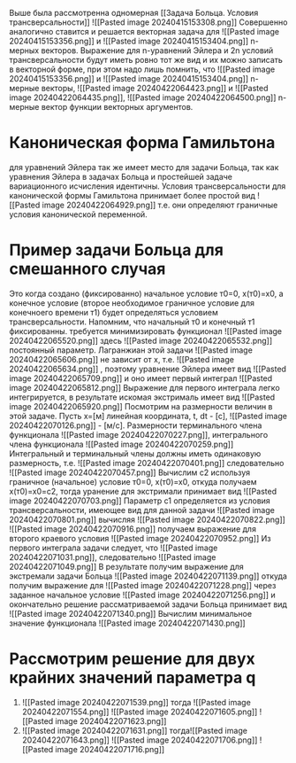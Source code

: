 Выше была рассмотренна одномерная [[Задача Больца. Условия трансверсальности]] ![[Pasted image 20240415153308.png]] Совершенно аналогично ставится и решается векторная задача для ![[Pasted image 20240415153356.png]] и ![[Pasted image 20240415153404.png]] n-мерных векторов. Выражение для n-уравнений Эйлера и 2n условий трансверсальности будут иметь ровно тот же вид и их можно записать в векторной форме,  при этом надо лишь помнить, что ![[Pasted image 20240415153356.png]] и ![[Pasted image 20240415153404.png]]  n-мерные векторы, ![[Pasted image 20240422064423.png]] и ![[Pasted image 20240422064435.png]], ![[Pasted image 20240422064500.png]] n-мерные вектор функции векторных аргументов.

# Каноническая форма Гамильтона
для уравнений Эйлера так же имеет место для задачи Больца, так как уравнения Эйлера в задачах Больца и простейшей задаче вариационного исчисления идентичны. Условия трансверсальности для канонической формы Гамильтона принимает более простой вид
![[Pasted image 20240422064929.png]]
т.е. они определяют граничные условия канонической переменной.

# Пример задачи Больца для смешанного случая
Это когда создано (фиксированно) начальное условие т0=0, х(т0)=х0, а конечное условие (второе необходимое граничное условие для конечноего времени т1) будет определяться условием трансверсальности. Напомним, что начальный т0 и конечный т1 фиксированны.
требуется минимизировать функционал 
![[Pasted image 20240422065520.png]]
здесь ![[Pasted image 20240422065532.png]] постоянный параметр.
Лагранжиан этой задачи
![[Pasted image 20240422065606.png]]
не зависит от х, т.е. ![[Pasted image 20240422065634.png]] , поэтому уравнение Эйлера имеет вид
![[Pasted image 20240422065709.png]]
и оно имеет первый интеграл 
![[Pasted image 20240422065812.png]]
Выражение для первого интеграла легко интегрируется, в результате искомая экстрималь имеет вид
![[Pasted image 20240422065920.png]]
Посмотрим на размерности величин в этой задаче. Пусть х=[м] линейная координата, t, dt - [c], ![[Pasted image 20240422070126.png]] - [м/с]. Размерности терминального члена функционала ![[Pasted image 20240422070227.png]], интегрального члена функционала ![[Pasted image 20240422070259.png]]
Интегральный и терминальный члены должны иметь одинаковую размерность, т.е. ![[Pasted image 20240422070401.png]] следовательно ![[Pasted image 20240422070457.png]]
Вычислим с2 используя граничное (начальное) условие 
т0=0, х(т0)=х0, откуда получаем х(т0)=х0=с2, тогда уранение для экстримали принимает вид ![[Pasted image 20240422070703.png]]
Параметр с1 определяется из условия трансверсальности, имеющее вид для данной задачи
![[Pasted image 20240422070801.png]]
вычисляя ![[Pasted image 20240422070822.png]]
![[Pasted image 20240422070916.png]]
получаем выражение для второго краевого условия ![[Pasted image 20240422070952.png]]
Из первого интеграла задачи следует, что ![[Pasted image 20240422071031.png]], следовательно
![[Pasted image 20240422071049.png]]
В результате получим выражение для экстремали задачи Больца
![[Pasted image 20240422071139.png]]
откуда получим выражение для ![[Pasted image 20240422071228.png]] через заданное начальное условие
![[Pasted image 20240422071256.png]]
и окончательно решение рассматриваемой задачи Больца принимает вид
![[Pasted image 20240422071340.png]]
Вычислим минимальное значение функционала
![[Pasted image 20240422071430.png]]
# Рассмотрим решение для двух крайних значений параметра q
1. ![[Pasted image 20240422071539.png]] тогда ![[Pasted image 20240422071554.png]] ![[Pasted image 20240422071605.png]] ![[Pasted image 20240422071623.png]]
2. ![[Pasted image 20240422071631.png]] тогда![[Pasted image 20240422071643.png]] ![[Pasted image 20240422071706.png]] ![[Pasted image 20240422071716.png]]


